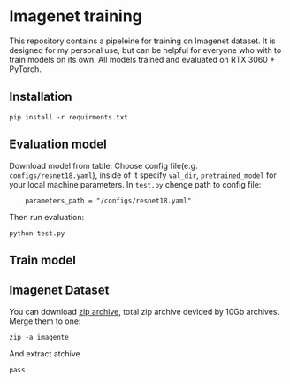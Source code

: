 # Imagenet training
This repository contains a pipeleine for training on Imagenet dataset. It is designed for my personal use, but can be helpful for everyone who with to train models on its own. All models trained and evaluated on RTX 3060 + PyTorch.  


## Installation
```
pip install -r requirments.txt
```



## Evaluation model
Download model from table. Choose config file(e.g. `configs/resnet18.yaml`), inside of it specify `val_dir`, `pretrained_model` for your local machine parameters. In `test.py` chenge path to config file:
```
    parameters_path = "/configs/resnet18.yaml"
```
Then run evaluation:
```
python test.py
```
## Train model

## Imagenet Dataset
You can download [zip archive](https://drive.google.com/drive/folders/1-C0K1vT4YQe4cZgZ_XV_U_IMoCH3wwbt?usp=sharing), total zip archive devided by 10Gb archives.
Merge them to one:
```
zip -a imagente
```
And extract atchive
```
pass
```
